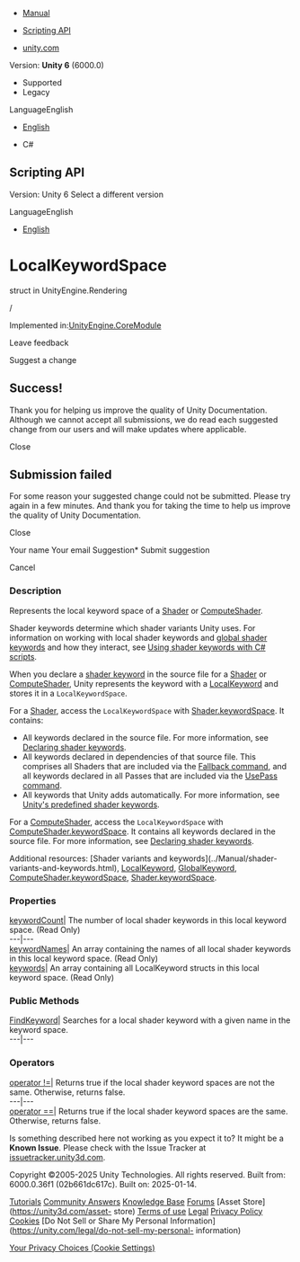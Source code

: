 [ ]()

  * [Manual](../Manual/index.html)
  * [Scripting API](../ScriptReference/index.html)

  * [unity.com](https://unity.com/)

Version: **Unity 6** (6000.0)

  * Supported
  * Legacy

LanguageEnglish

  * [English]()

  * C#

[ ](https://docs.unity3d.com)

## Scripting API

Version: Unity 6 Select a different version

LanguageEnglish

  * [English]()

# LocalKeywordSpace

struct in UnityEngine.Rendering

/

Implemented in:[UnityEngine.CoreModule](UnityEngine.CoreModule.html)

Leave feedback

Suggest a change

## Success!

Thank you for helping us improve the quality of Unity Documentation. Although
we cannot accept all submissions, we do read each suggested change from our
users and will make updates where applicable.

Close

## Submission failed

For some reason your suggested change could not be submitted. Please <a>try
again</a> in a few minutes. And thank you for taking the time to help us
improve the quality of Unity Documentation.

Close

Your name Your email Suggestion* Submit suggestion

Cancel

[ ]()

### Description

Represents the local keyword space of a [Shader](Shader.html) or
[ComputeShader](ComputeShader.html).

Shader keywords determine which shader variants Unity uses. For information on
working with local shader keywords and [global shader
keywords](Rendering.GlobalKeyword.html) and how they interact, see [Using
shader keywords with C# scripts](../Manual/shader-keywords-scripts.html).  
  
When you declare a [shader keyword](../Manual/shader-keywords.html) in the
source file for a [Shader](Shader.html) or
[ComputeShader](ComputeShader.html), Unity represents the keyword with a
[LocalKeyword](Rendering.LocalKeyword.html) and stores it in a
`LocalKeywordSpace`.  
  
For a [Shader](Shader.html), access the `LocalKeywordSpace` with
[Shader.keywordSpace](Shader-keywordSpace.html). It contains:

  * All keywords declared in the source file. For more information, see [Declaring shader keywords](../Manual/shader-keywords#declaring-keywords.html).
  * All keywords declared in dependencies of that source file. This comprises all Shaders that are included via the [Fallback command](../Manual/SL-Fallback.html), and all keywords declared in all Passes that are included via the [UsePass command](../Manual/SL-UsePass.html).
  * All keywords that Unity adds automatically. For more information, see [Unity's predefined shader keywords](../Manual/shader-keywords#predefined-shader-keywords.html).

For a [ComputeShader](ComputeShader.html), access the `LocalKeywordSpace` with
[ComputeShader.keywordSpace](ComputeShader-keywordSpace.html). It contains all
keywords declared in the source file. For more information, see [Declaring
shader keywords](../Manual/shader-keywords#declaring-keywords.html).  
  
Additional resources: [Shader variants and keywords](../Manual/shader-
variants-and-keywords.html), [LocalKeyword](Rendering.LocalKeyword.html),
[GlobalKeyword](Rendering.GlobalKeyword.html),
[ComputeShader.keywordSpace](ComputeShader-keywordSpace.html),
[Shader.keywordSpace](Shader-keywordSpace.html).

### Properties

[keywordCount](Rendering.LocalKeywordSpace-keywordCount.html)| The number of
local shader keywords in this local keyword space. (Read Only)  
---|---  
[keywordNames](Rendering.LocalKeywordSpace-keywordNames.html)| An array
containing the names of all local shader keywords in this local keyword space.
(Read Only)  
[keywords](Rendering.LocalKeywordSpace-keywords.html)| An array containing all
LocalKeyword structs in this local keyword space. (Read Only)  
  
### Public Methods

[FindKeyword](Rendering.LocalKeywordSpace.FindKeyword.html)| Searches for a
local shader keyword with a given name in the keyword space.  
---|---  
  
### Operators

[operator !=](Rendering.LocalKeywordSpace-operator_ne.html)| Returns true if
the local shader keyword spaces are not the same. Otherwise, returns false.  
---|---  
[operator ==](Rendering.LocalKeywordSpace-operator_eq.html)| Returns true if
the local shader keyword spaces are the same. Otherwise, returns false.  
  
Is something described here not working as you expect it to? It might be a
**Known Issue**. Please check with the Issue Tracker at
[issuetracker.unity3d.com](https://issuetracker.unity3d.com).

Copyright ©2005-2025 Unity Technologies. All rights reserved. Built from:
6000.0.36f1 (02b661dc617c). Built on: 2025-01-14.

[Tutorials](https://unity3d.com/learn) [Community
Answers](https://answers.unity3d.com) [Knowledge
Base](https://support.unity3d.com/hc/en-us)
[Forums](https://forum.unity3d.com) [Asset Store](https://unity3d.com/asset-
store) [Terms of use](https://docs.unity3d.com/Manual/TermsOfUse.html)
[Legal](https://unity.com/legal) [Privacy
Policy](https://unity.com/legal/privacy-policy)
[Cookies](https://unity.com/legal/cookie-policy) [Do Not Sell or Share My
Personal Information](https://unity.com/legal/do-not-sell-my-personal-
information)

[Your Privacy Choices (Cookie Settings)](javascript:void\(0\);)

